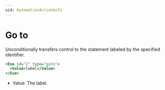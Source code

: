 ```yaml
---
uid: AutomationActionGoTo
---
```


# Go to

Unconditionally transfers control to the statement labeled by the specified identifier.

```xml
<Exe id="2" type="goto">
  <Value>label</Value>
</Exe>
```

- Value: The label.
